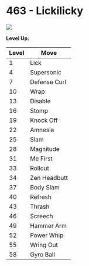 # 463 - Lickilicky
![][463]

**Level Up:**

Level | Move
---   | ---
  1   | Lick
  4   | Supersonic
  7   | Defense Curl
 10   | Wrap
 13   | Disable
 16   | Stomp
 19   | Knock Off
 22   | Amnesia
 25   | Slam
 28   | Magnitude
 31   | Me First
 33   | Rollout
 34   | Zen Headbutt
 37   | Body Slam
 40   | Refresh
 43   | Thrash
 46   | Screech
 49   | Hammer Arm
 52   | Power Whip
 55   | Wring Out
 58   | Gyro Ball



[463]: /img/pokemon/463.png
